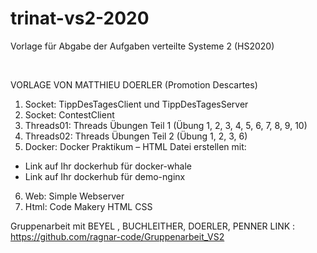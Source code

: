 # trinat-vs2-2020

Vorlage für Abgabe der Aufgaben verteilte Systeme 2 (HS2020)

<br>

VORLAGE VON MATTHIEU DOERLER (Promotion Descartes)

1) Socket: TippDesTagesClient und TippDesTagesServer        
2) Socket: ContestClient
3) Threads01: Threads Übungen Teil 1
(Übung 1, 2, 3, 4, 5, 6, 7, 8, 9, 10)
4) Threads02: Threads Übungen Teil 2 (Übung 1, 2, 3, 6)
5) Docker: Docker Praktikum – HTML Datei erstellen mit:
- Link auf Ihr dockerhub für docker-whale
- Link auf Ihr dockerhub für demo-nginx
6) Web: Simple Webserver
7) Html: Code Makery HTML CSS





Gruppenarbeit mit BEYEL , BUCHLEITHER, DOERLER, PENNER 
LINK : https://github.com/ragnar-code/Gruppenarbeit_VS2 
